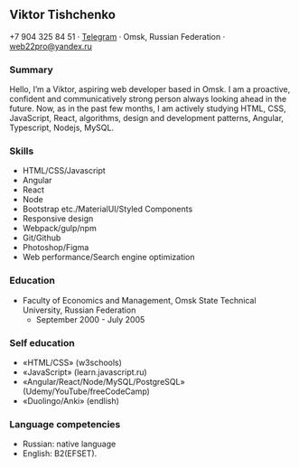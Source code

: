 ## **Viktor Tishchenko**

+7 904 325 84 51 · <ins>Telegram</ins> · Omsk, Russian Federation · <ins>web22pro@yandex.ru</ins>

### Summary

Hello, I’m a Viktor, aspiring web developer based in Omsk. I am a proactive, confident and communicatively strong person always looking ahead in the future. Now, as in
the past few months, I am actively studying HTML, CSS, JavaScript,
React, algorithms, design and development patterns, Angular, Typescript, Nodejs, MySQL.

### Skills

- HTML/CSS/Javascript
- Angular
- React
- Node
- Bootstrap etc./MaterialUI/Styled Components
- Responsive design
- Webpack/gulp/npm
- Git/Github
- Photoshop/Figma
- Web performance/Search engine optimization

### Education

- Faculty of Economics and Management, Omsk State Technical University, Russian Federation
  - September 2000 - July 2005

### Self education

- «HTML/CSS» (w3schools)
- «JavaScript» (learn.javascript.ru)
- «Angular/React/Node/MySQL/PostgreSQL» (Udemy/YouTube/freeCodeCamp)
- «Duolingo/Anki» (endlish)

### Language competencies

- Russian: native language
- English: B2(EFSET).

